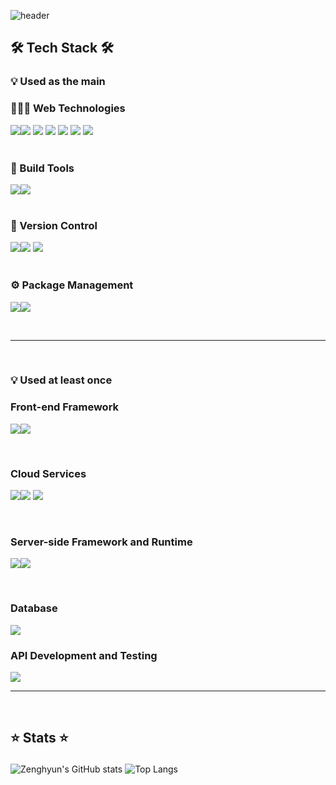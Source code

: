 ![header](https://capsule-render.vercel.app/api?type=waving&color=gradient&customColorList=3,2,2,5,30&height=300&section=header&text=Welcome!&fontSize=80&fontColor=E6E6FA&animation=fadeIn&fontAlignY=40&desc=Zenghyun's%20GitHub%20Profile&descAlign=57&descAlignY=55)



## <p>🛠️  Tech Stack  🛠️</p>

### <p>💡 Used as the main</p>

 ### <p>🧑🏻‍💻 Web Technologies</p>
  <img src="https://img.shields.io/badge/html5-E34F26?style=for-the-badge&logo=html5&logoColor=white"><img src="https://img.shields.io/badge/CSS3-1572B6?style=for-the-badge&logo=CSS3&logoColor=white">
   <img src="https://img.shields.io/badge/sass-CC6699?style=for-the-badge&logo=sass&logoColor=white">
   <img src="https://img.shields.io/badge/styledcomponents-DB7093?style=for-the-badge&logo=styledcomponents&logoColor=white">
  <img src="https://img.shields.io/badge/JavaScript-F7DF1E?style=for-the-badge&logo=JavaScript&logoColor=white">
    <img src="https://img.shields.io/badge/typescript-3178C6?style=for-the-badge&logo=typescript&logoColor=white">
      <img src="https://img.shields.io/badge/react-61DAFB?style=for-the-badge&logo=react&logoColor=white">
  <br>
   <br>
   ### <p>🔨 Build Tools</p>
   
   <img src="https://img.shields.io/badge/webpack-8DD6F9?style=for-the-badge&logo=webpack&logoColor=white"><img src="https://img.shields.io/badge/vite-646CFF?style=for-the-badge&logo=vite&logoColor=white">
  <br />
 <br>
### <p>🔧 Version Control</p>
  
   <img src="https://img.shields.io/badge/git-F05032?style=for-the-badge&logo=git&logoColor=white"><img src="https://img.shields.io/badge/github-181717?style=for-the-badge&logo=github&logoColor=white">
   <img src="https://img.shields.io/badge/gitkraken-179287?style=for-the-badge&logo=gitkraken&logoColor=white">
<br/>
 <br>
 
   ### <p>⚙️ Package Management</p>
   
   <img src="https://img.shields.io/badge/yarn-2C8EBB?style=for-the-badge&logo=yarn&logoColor=white"><img src="https://img.shields.io/badge/npm-CB3837?style=for-the-badge&logo=npm&logoColor=white">


<br>

----

<br>

###  <p>💡 Used at least once</p>

### <p>Front-end Framework </p>
<img src="https://img.shields.io/badge/nextjs-nextdotjs?style=for-the-badge&logo=nextdotjs&logoColor=white"><img src="https://img.shields.io/badge/bootstrap-7952B3?style=for-the-badge&logo=bootstrap&logoColor=white">

<br>

### <p>Cloud Services</p>
 <img src="https://img.shields.io/badge/firebase-FFCA28?style=for-the-badge&logo=firebase&logoColor=white"><img src="https://img.shields.io/badge/vercel-000000?style=for-the-badge&logo=vercel&logoColor=white">
      <img src="https://img.shields.io/badge/netlify-00C7B7?style=for-the-badge&logo=netlify&logoColor=white">

  <br>
  
### <p>Server-side Framework and Runtime</p>
<img src="https://img.shields.io/badge/koa-33333D?style=for-the-badge&logo=koa&logoColor=white"><img src="https://img.shields.io/badge/nodejs-339933?style=for-the-badge&logo=nodedotjs&logoColor=white">

   <br>
   
### <p>Database</p>
<img src="https://img.shields.io/badge/mongodb-47A248?style=for-the-badge&logo=mongodb&logoColor=white">

<br>

### <p>API Development and Testing</p>

   <img src="https://img.shields.io/badge/postman-FF6C37?style=for-the-badge&logo=postman&logoColor=white">

   <br>
   
 ----
 
<br/>

## <p>⭐️  Stats  ⭐️</p>

![Zenghyun's GitHub stats](https://github-readme-stats.vercel.app/api?username=zenghyun&show_icons=true&theme=synthwave)
![Top Langs](https://github-readme-stats.vercel.app/api/top-langs/?username=zenghyun&layout=compact&theme=calm)
